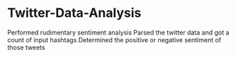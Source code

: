 # Twitter-Data-Analysis
Performed rudimentary sentiment analysis
Parsed the twitter data and got a count of input hashtags
Determined the positive or negative sentiment of those tweets
